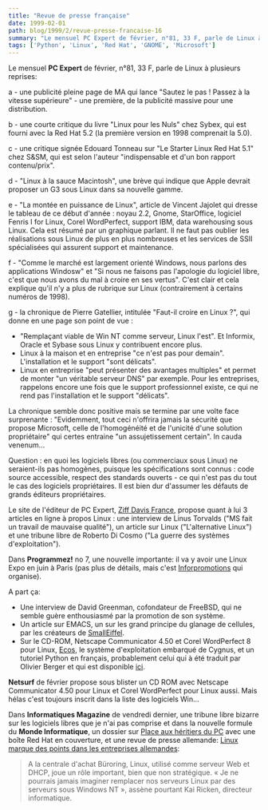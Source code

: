 ```yaml
---
title: "Revue de presse française"
date: 1999-02-01
path: blog/1999/2/revue-presse-francaise-16
summary: "Le mensuel PC Expert de février, n°81, 33 F, parle de Linux à plusieurs reprises: a - une publicité pleine page de MA qui lance \"Sautez le pas."
tags: ['Python', 'Linux', 'Red Hat', 'GNOME', 'Microsoft']
---
```


<P>Le mensuel <B>PC Expert</B> de février, n°81, 33 F, parle de Linux à
plusieurs reprises:</P>

<P>a - une publicité pleine page de MA qui lance "Sautez le pas ! Passez à
la vitesse supérieure" - une première, de la publicité massive pour une
distribution.</P>

<P>b - une courte critique du livre "Linux pour les Nuls" chez Sybex, qui
est fourni avec la Red Hat 5.2 (la première version en 1998 comprenait
la 5.0).</P>

<P>c - une critique signée Edouard Tonneau sur "Le Starter Linux Red Hat
5.1" chez S&amp;SM, qui est selon l'auteur "indispensable et d'un bon
rapport contenu/prix".</P>

<P>d - "Linux à la sauce Macintosh", une brève qui indique que Apple
devrait proposer un G3 sous Linux dans sa nouvelle gamme.</P>

<P>e - "La montée en puissance de Linux", article de Vincent Jajolet qui
dresse le tableau de ce début d'année : noyau 2.2, Gnome, StarOffice,
logiciel Fenris I for Linux, Corel WordPerfect, support IBM, data
warehousing sous Linux. Cela est résumé par un graphique parlant.
Il ne faut pas oublier les réalisations sous Linux de plus en plus
nombreuses et les services de SSII spécialisées qui assurent support et
maintenance.</P>

<P>f - "Comme le marché est largement orienté Windows, nous parlons des
applications Windosw" et "Si nous ne faisons pas l'apologie du logiciel
libre, c'est que nous avons du mal à croire en ses vertus". C'est clair
et cela explique qu'il n'y a plus de rubrique sur Linux (contrairement à
certains numéros de 1998).</P>

<P>g - la chronique de Pierre Gatellier, intitulée "Faut-il croire en Linux
?", qui donne en une page son point de vue :</P>

<UL>

<LI>"Remplaçant viable de Win NT comme serveur, Linux l'est". Et Informix,
Oracle et Sybase sous Linux y contribuent encore plus.
<LI>Linux à la maison et en entreprise "ce n'est pas pour demain".
L'installation et le support "sont délicats".
<LI>Linux en entreprise "peut présenter des avantages multiples" et permet
de monter "un véritable serveur DNS" par exemple.
Pour les entreprises, rappelons encore une fois que le support
professionnel existe, ce qui ne rend pas l'installation et le support
"délicats".
</UL>

<P>La chronique semble donc positive mais se termine par une volte face
surprenante : "Evidemment, tout ceci n'offrira jamais la sécurité que
propose Microsoft, celle de l'homogénéité et de l'unicité d'une solution
propriétaire" qui certes entraine "un assujetissement certain". In cauda
venenum...</P>

<P>Question : en quoi les logiciels libres (ou commerciaux sous Linux) ne
seraient-ils pas homogènes, puisque les spécifications sont connus :
code source accessible, respect des standards ouverts - ce qui n'est pas
du tout le cas des logiciels propriétaires. Il est bien dur d'assumer
les défauts de grands éditeurs propriétaires.</P>

<P>Le site de l'éditeur de PC Expert,
<A HREF="http://www.zdnet.fr/">Ziff Davis France</A>, propose quant à lui 3 articles en ligne à propos
Linux : une interview de Linus Torvalds ("MS fait un travail de mauvaise
qualité"), un article sur Linux ("L'alternative Linux") et une tribune
libre de Roberto Di Cosmo ("La guerre des systèmes d'exploitation").</P>

<P>
Dans <B>Programmez!</B> no 7, une nouvelle importante: il va y avoir
une Linux Expo en juin à Paris (pas plus de détails, mais c'est
<A HREF="http://www.infopromotions.fr/">Inforpromotions</A> qui organise).
</P>

<P>A part ça:</P>

<UL>

<LI>Une interview de David Greenman, cofondateur de FreeBSD, qui ne
semble guère enthousiasmé par la promotion de son système.
<LI>Un article sur EMACS, un sur les grand principe
du glanage de cellules, par les créateurs de <A HREF="http://smalleiffel.loria.fr/">SmallEiffel</A>.
<LI>Sur le CD-ROM, Netscape Communicator 4.50 et Corel WordPerfect
8 pour Linux, <A HREF="http://www.cygnus.com/ecos/">Ecos</A>,
le système d'exploitation embarqué de Cygnus, et un
tutoriel Python en français, probablement celui qui à
été traduit par Olivier Berger et qui est disponible <A HREF="http://www.inforoute.capway.com/berger/python/python.html">ici</A>.
</UL>

<P>
<B>Netsurf</B> de février propose sous blister un CD ROM avec Netscape
Communicator 4.50 pour Linux et Corel WordPerfect pour Linux aussi. Mais
hélas c'est toujours inscrit dans la liste des logiciels Win...
</P>

<P>
Dans <B>Informatiques Magazine</B> de vendredi dernier, une tribune
libre bizarre sur les logiciels libres que je n'ai pas comprise et
dans la nouvelle formule du <B>Monde Informatique</B>, un dossier sur <A HREF="http://195.10.58.13/src/lmi/article/articlel.nsf/article/525804B7DEF5F2BCC12567060053282E?OpenDocument">Place
aux héritiers du PC</A> avec une boîte Red
Hat en couverture, et une revue de presse allemande: <A HREF="http://195.10.58.13/src/lmi/article/articlel.nsf/article/96AF60EB801FD9E1C125670700560659?OpenDocument">Linux
marque des points dans les entreprises allemandes</A>:
<BLOCKQUOTE>A la centrale d'achat Büroring, Linux, utilisé comme serveur
Web et DHCP, joue un rôle important, bien que non stratégique. « Je ne
pourrais jamais imaginer remplacer nos serveurs Linux par des serveurs
sous Windows NT », assène pourtant Kai Ricken, directeur informatique.
</BLOCKQUOTE>
</P>


